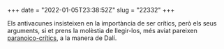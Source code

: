 +++
date = "2022-01-05T23:38:52Z"
slug = "22332"
+++

Els antivacunes insisteixen en la importància de ser crítics, però els seus arguments, si et prens la molèstia de llegir-los, més aviat pareixen [paranoico-crítics](https://ca.wikipedia.org/wiki/M%C3%A8tode_paranoic-cr%C3%ADtic), a la manera de Dalí.

